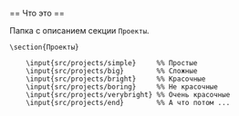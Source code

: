== Что это ==

Папка с описанием секции `Проекты`.

    \section{Проекты}

        \input{src/projects/simple}     %% Простые
        \input{src/projects/big}        %% Сложные
        \input{src/projects/bright}     %% Красочные
        \input{src/projects/boring}     %% Не красочные
        \input{src/projects/verybright} %% Очень красочные
        \input{src/projects/end}        %% А что потом ...
